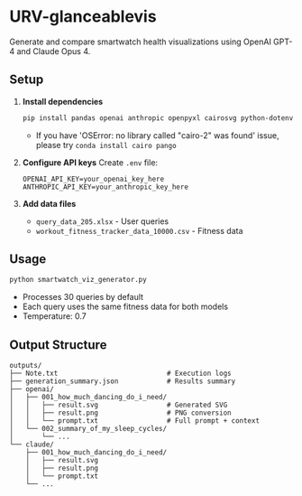 # URV-glanceablevis

Generate and compare smartwatch health visualizations using OpenAI GPT-4 and Claude Opus 4.

## Setup

1. **Install dependencies**
   ```bash
   pip install pandas openai anthropic openpyxl cairosvg python-dotenv
   ```
   - If you have 'OSError: no library called "cairo-2" was found' issue, please try ```conda install cairo pango```

2. **Configure API keys**
   Create `.env` file:
   ```env
   OPENAI_API_KEY=your_openai_key_here
   ANTHROPIC_API_KEY=your_anthropic_key_here
   ```

3. **Add data files**
   - `query_data_205.xlsx` - User queries
   - `workout_fitness_tracker_data_10000.csv` - Fitness data

## Usage

```bash
python smartwatch_viz_generator.py
```

- Processes 30 queries by default
- Each query uses the same fitness data for both models
- Temperature: 0.7

## Output Structure

```
outputs/
├── Note.txt                           # Execution logs
├── generation_summary.json            # Results summary
├── openai/
│   ├── 001_how_much_dancing_do_i_need/
│   │   ├── result.svg                 # Generated SVG
│   │   ├── result.png                 # PNG conversion
│   │   └── prompt.txt                 # Full prompt + context
│   └── 002_summary_of_my_sleep_cycles/
│       └── ...
└── claude/
    ├── 001_how_much_dancing_do_i_need/
    │   ├── result.svg
    │   ├── result.png
    │   └── prompt.txt
    └── ...
```

